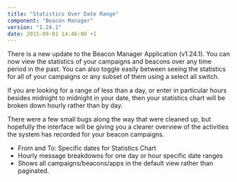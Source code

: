 ```yaml
---
title: "Statistics Over Date Range"
component: "Beacon Manager"
version: "1.24.1"
date: 2015-09-01 14:46:00 +1
---
```

There is a new update to the Beacon Manager Application (v1.24.1).
You can now view the statistics of your campaigns and beacons over any time period in the past. You can also toggle easily between seeing the statistics for all of your campaigns or any subset of them using a select all switch.

If you are looking for a range of less than a day, or enter in particular hours besides midnight to midnight in your date, then your statistics chart will be broken down hourly rather than by day.

There were a few small bugs along the way that were cleaned up, but hopefully the interface will be giving you a clearer overview of the activities the system has recorded for your beacon campaigns.

* From and To: Specific dates for Statistics Chart
* Hourly message breakdowns for one day or hour specific date ranges
* Shows all campaigns/beacons/apps in the default view rather than paginated.